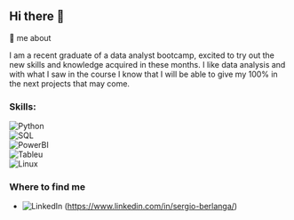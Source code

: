 ## Hi there 👋

<!--
**sergio7719/sergio7719** is a ✨ _special_ ✨ repository because its `README.md` (this file) appears on your GitHub profile.-->

 💬  me about 

 I am a recent graduate of a data analyst bootcamp, excited to try out the new skills and knowledge acquired in these months. I like data analysis and with what I saw in the course I know that I will be able to give my 100% in the next projects that may come.

### Skills:

![Python](https://img.shields.io/badge/Python-blue)</br>
![SQL](https://img.shields.io/badge/SQL-blue)</br>
![PowerBI](https://img.shields.io/badge/PowerBI-blue)</br>
![Tableu](https://img.shields.io/badge/Tableu-blue)</br>
![Linux](https://img.shields.io/badge/Linux-blue)</br>

  
 ### Where to find me


 - ![LinkedIn](https://img.shields.io/badge/Linkedin/sergio-black) (https://www.linkedin.com/in/sergio-berlanga/)
 
